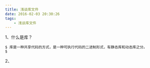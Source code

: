 ```yaml
---
title: 浅谈库文件
date: 2016-02-03 20:30:26
tags:
    - 浅谈库文件
---
```


1、什么是库？

    $ 库是一种共享代码的方式，是一种可执行代码的二进制形式，有静态库和动态库之分。
    $ 


2、

<!--more-->


